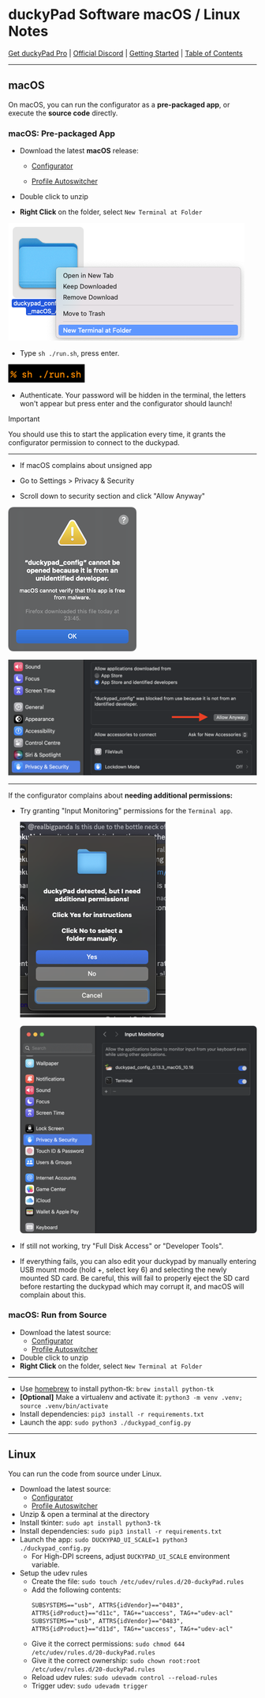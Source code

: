 # duckyPad Software macOS / Linux Notes

[Get duckyPad Pro](https://www.tindie.com/products/37399/) | [Official Discord](https://discord.gg/4sJCBx5) | [Getting Started](./getting_started.md) | [Table of Contents](#table-of-contents)

---------

## macOS

On macOS, you can run the configurator as a **pre-packaged app**, or execute the **source code** directly.

### macOS: Pre-packaged App

* Download the latest **macOS** release:

  * [Configurator](https://github.com/duckyPad/duckyPad-Configurator/releases/latest)

  * [Profile Autoswitcher](https://github.com/duckyPad/duckyPad-Profile-Autoswitcher/releases/latest)

* Double click to unzip

* **Right Click** on the folder, select `New Terminal at Folder`

![The right click menu with the option "New Terminal at Folder" higlighted.](../resources/photos/app/term.png)

* Type `sh ./run.sh`, press enter.

![The text to run the configurator shown in a terminal window.](../resources/photos/app/run.png)

* Authenticate. Your password will be hidden in the terminal, the letters won't appear but press enter and the configurator should launch!

> [!IMPORTANT]
> You should use this to start the application every time, it grants the configurator permission to connect to the duckypad.

---------

* If macOS complains about unsigned app

* Go to Settings > Privacy & Security

* Scroll down to security section and click "Allow Anyway" 

![Warning pop-up with the text: "duckypad_config cannot be opened because it is from an unidentified developer. macOS cannot verify that this app is free from malware."](../resources/photos/app/unknown.png)

![Settings screen in Privacy & Security, the warning "‘duckypad_config’ was blocked from use because it is not from an identified developer," is shown above a button with the text "Allow Anyway".](../resources/photos/app/perf.png)

---------

If the configurator complains about **needing additional permissions:**

* Try granting "Input Monitoring" permissions for the `Terminal app`.

  ![Error pop-up with the text "duckypad detected, but I need additional permissions" and three options: Yes, No, and Cancel.](../resources/photos/app/detected-but-additional-permissions.png)
  
  ![Input Monitoring settings granted to the Terminal and configurator app](../resources/photos/app/input-monitoring.png)

* If still not working, try "Full Disk Access" or "Developer Tools".

* If everything fails, you can also edit your duckypad by manually entering USB mount mode (hold +, select key 6) and selecting the newly mounted SD card. Be careful, this will fail to properly eject the SD card before restarting the duckypad which may corrupt it, and macOS will complain about this.

### macOS: Run from Source

* Download the latest source:
  * [Configurator](https://github.com/duckyPad/duckyPad-Configurator/releases/latest)
  * [Profile Autoswitcher](https://github.com/duckyPad/duckyPad-Profile-Autoswitcher/releases/latest)
* Double click to unzip
* **Right Click** on the folder, select `New Terminal at Folder`

----

* Use [homebrew](https://brew.sh) to install python-tk: `brew install python-tk`
* **[Optional]** Make a virtualenv and activate it: `python3 -m venv .venv; source .venv/bin/activate`
* Install dependencies: `pip3 install -r requirements.txt`
* Launch the app: `sudo python3 ./duckypad_config.py`

-----------

## Linux

You can run the code from source under Linux.

* Download the latest source:
  * [Configurator](https://github.com/duckyPad/duckyPad-Configurator/releases/latest)
  * [Profile Autoswitcher](https://github.com/duckyPad/duckyPad-Profile-Autoswitcher/releases/latest)
* Unzip & open a terminal at the directory
* Install tkinter: `sudo apt install python3-tk`
* Install dependencies: `sudo pip3 install -r requirements.txt`
* Launch the app: `sudo DUCKYPAD_UI_SCALE=1 python3 ./duckypad_config.py`
  * For High-DPI screens, adjust `DUCKYPAD_UI_SCALE` environment variable.
* Setup the udev rules
  * Create the file: `sudo touch /etc/udev/rules.d/20-duckyPad.rules`
  * Add the following contents:
      ```
      SUBSYSTEMS=="usb", ATTRS{idVendor}=="0483", ATTRS{idProduct}=="d11c", TAG+="uaccess", TAG+="udev-acl"
      SUBSYSTEMS=="usb", ATTRS{idVendor}=="0483", ATTRS{idProduct}=="d11d", TAG+="uaccess", TAG+="udev-acl"
  * Give it the correct permissions: `sudo chmod 644 /etc/udev/rules.d/20-duckyPad.rules`
  * Give it the correct ownership: `sudo chown root:root /etc/udev/rules.d/20-duckyPad.rules`
  * Reload udev rules: `sudo udevadm control --reload-rules`
  * Trigger udev: `sudo udevadm trigger`
```
